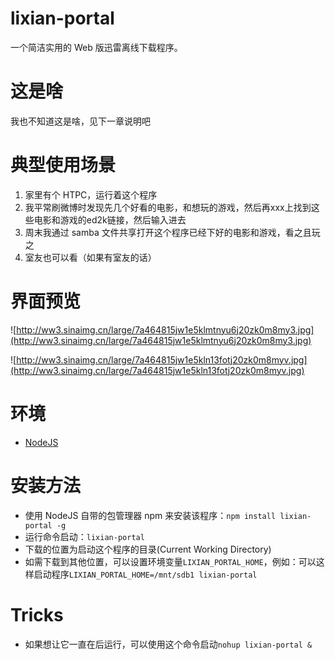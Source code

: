 lixian-portal
=============

一个简洁实用的 Web 版迅雷离线下载程序。

# 这是啥

我也不知道这是啥，见下一章说明吧

# 典型使用场景

1. 家里有个 HTPC，运行着这个程序
2. 我平常刷微博时发现先几个好看的电影，和想玩的游戏，然后再xxx上找到这些电影和游戏的ed2k链接，然后输入进去
3. 周末我通过 samba 文件共享打开这个程序已经下好的电影和游戏，看之且玩之
4. 室友也可以看（如果有室友的话）

# 界面预览

![http://ww3.sinaimg.cn/large/7a464815jw1e5klmtnyu6j20zk0m8my3.jpg](http://ww3.sinaimg.cn/large/7a464815jw1e5klmtnyu6j20zk0m8my3.jpg)

![http://ww3.sinaimg.cn/large/7a464815jw1e5kln13fotj20zk0m8myv.jpg](http://ww3.sinaimg.cn/large/7a464815jw1e5kln13fotj20zk0m8myv.jpg)

# 环境

* [NodeJS](http://nodejs.org/)

# 安装方法

* 使用 NodeJS 自带的包管理器 npm 来安装该程序：`npm install lixian-portal -g`
* 运行命令启动：`lixian-portal`
* 下载的位置为启动这个程序的目录(Current Working Directory)
* 如需下载到其他位置，可以设置环境变量`LIXIAN_PORTAL_HOME`，例如：可以这样启动程序`LIXIAN_PORTAL_HOME=/mnt/sdb1 lixian-portal`

# Tricks

* 如果想让它一直在后运行，可以使用这个命令启动`nohup lixian-portal &`
